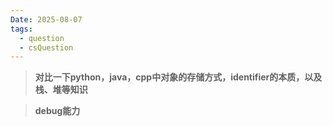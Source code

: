 ```yaml
---
Date: 2025-08-07
tags:
  - question
  - csQuestion
---
```

>**对比一下python，java，cpp中对象的存储方式，identifier的本质，以及栈、堆等知识**

>**debug能力**